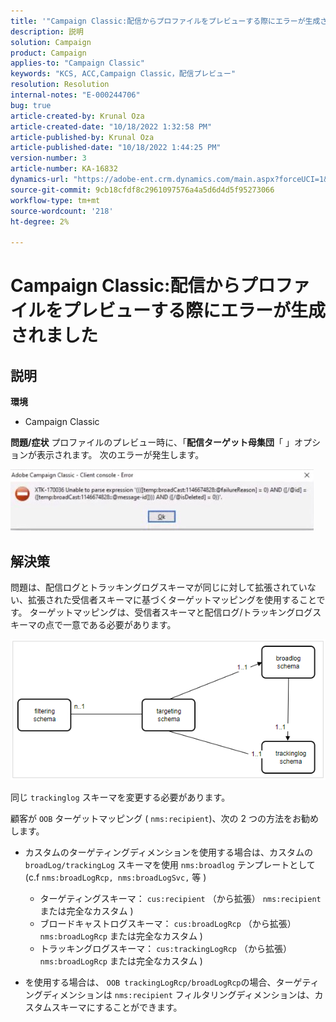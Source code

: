 ```yaml
---
title: '"Campaign Classic:配信からプロファイルをプレビューする際にエラーが生成されました」'
description: 説明
solution: Campaign
product: Campaign
applies-to: "Campaign Classic"
keywords: "KCS, ACC,Campaign Classic，配信プレビュー"
resolution: Resolution
internal-notes: "E-000244706"
bug: true
article-created-by: Krunal Oza
article-created-date: "10/18/2022 1:32:58 PM"
article-published-by: Krunal Oza
article-published-date: "10/18/2022 1:44:25 PM"
version-number: 3
article-number: KA-16832
dynamics-url: "https://adobe-ent.crm.dynamics.com/main.aspx?forceUCI=1&pagetype=entityrecord&etn=knowledgearticle&id=87df405c-e94e-ed11-bba2-00224808679b"
source-git-commit: 9cb18cfdf8c2961097576a4a5d6d4d5f95273066
workflow-type: tm+mt
source-wordcount: '218'
ht-degree: 2%

---
```


# Campaign Classic:配信からプロファイルをプレビューする際にエラーが生成されました

## 説明

<b>環境</b>
- Campaign Classic



<b>問題/症状</b>
プロファイルのプレビュー時に、「<b>配信ターゲット母集団</b>「 」オプションが表示されます。 次のエラーが発生します。

![](assets/___88df405c-e94e-ed11-bba2-00224808679b___.jpeg)




## 解決策


問題は、配信ログとトラッキングログスキーマが同じに対して拡張されていない、拡張された受信者スキーマに基づくターゲットマッピングを使用することです。 ターゲットマッピングは、受信者スキーマと配信ログ/トラッキングログスキーマの点で一意である必要があります。

![](assets/3ec555a6-30d1-ec11-a7b5-0022480a8d10.png)

同じ `trackinglog` スキーマを変更する必要があります。

顧客が `OOB` ターゲットマッピング ( `nms:recipient`)、次の 2 つの方法をお勧めします。

- カスタムのターゲティングディメンションを使用する場合は、カスタムの `broadLog/trackingLog` スキーマを使用 `nms:broadlog` テンプレートとして (c.f `nms:broadLogRcp, nms:broadLogSvc,` 等 )

   - ターゲティングスキーマ： `cus:recipient` （から拡張） `nms:recipient` または完全なカスタム )
   - ブロードキャストログスキーマ： `cus:broadLogRcp` （から拡張） `nms:broadLogRcp` または完全なカスタム )
   - トラッキングログスキーマ： `cus:trackingLogRcp` （から拡張） `nms:broadLogRcp` または完全なカスタム )
- を使用する場合は、 `OOB trackingLogRcp/broadLogRcp`の場合、ターゲティングディメンションは `nms:recipient` フィルタリングディメンションは、カスタムスキーマにすることができます。



